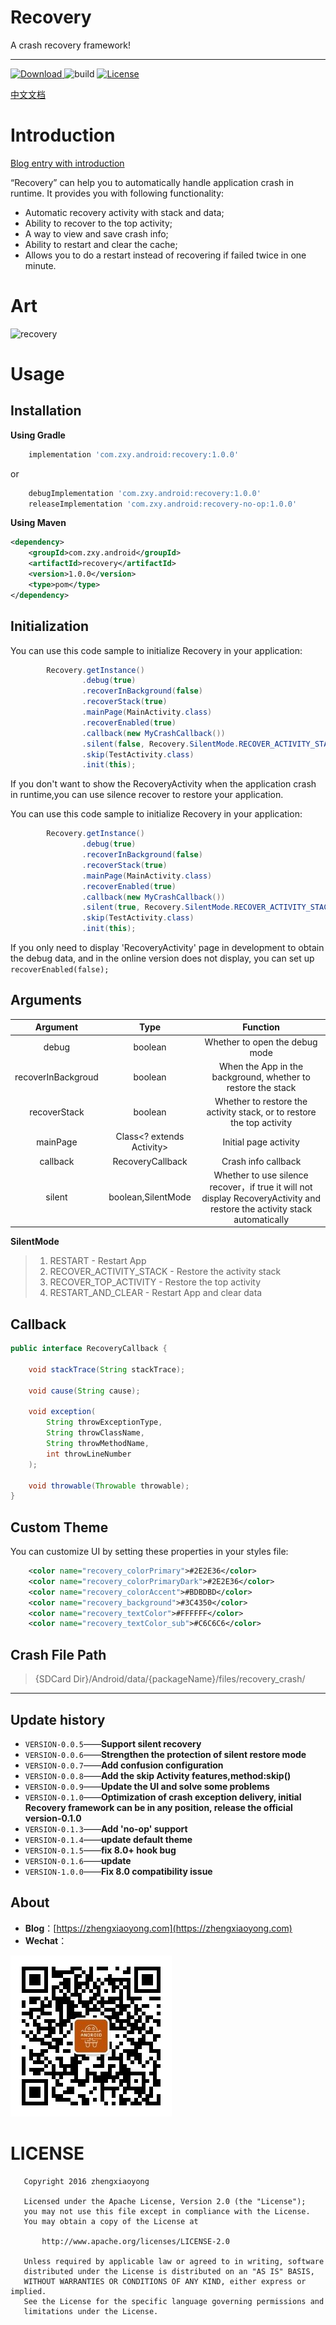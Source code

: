 # **Recovery**
A crash recovery framework!

----

[ ![Download](https://api.bintray.com/packages/sunzxyong/maven/Recovery/images/download.svg) ](https://bintray.com/sunzxyong/maven/Recovery/_latestVersion) ![build](https://img.shields.io/badge/build-passing-blue.svg) [![License](https://img.shields.io/hexpm/l/plug.svg)](https://github.com/Sunzxyong/Recovery/blob/master/LICENSE)

[中文文档](https://github.com/Sunzxyong/Recovery/blob/master/README-Chinese.md)

# **Introduction**

[Blog entry with introduction](http://zhengxiaoyong.me/2016/09/05/Android%E8%BF%90%E8%A1%8C%E6%97%B6Crash%E8%87%AA%E5%8A%A8%E6%81%A2%E5%A4%8D%E6%A1%86%E6%9E%B6-Recovery)

“Recovery” can help you to automatically handle application crash in runtime. It provides you with following functionality:

* Automatic recovery activity with stack and data;
* Ability to recover to the top activity;
* A way to view and save crash info;
* Ability to restart and clear the cache;
* Allows you to do a restart instead of recovering if failed twice in one minute.

# **Art**
![recovery](http://7xswxf.com2.z0.glb.qiniucdn.com//blog/recovery.jpg)

# **Usage**
## **Installation**
**Using Gradle**

```gradle
    implementation 'com.zxy.android:recovery:1.0.0'
```

or

```gradle
    debugImplementation 'com.zxy.android:recovery:1.0.0'
    releaseImplementation 'com.zxy.android:recovery-no-op:1.0.0'
```


**Using Maven**

```xml
<dependency>
  	<groupId>com.zxy.android</groupId>
  	<artifactId>recovery</artifactId>
  	<version>1.0.0</version>
  	<type>pom</type>
</dependency>
```

## **Initialization**
You can use this code sample to initialize Recovery in your application:

```java
        Recovery.getInstance()
                .debug(true)
                .recoverInBackground(false)
                .recoverStack(true)
                .mainPage(MainActivity.class)
                .recoverEnabled(true)
                .callback(new MyCrashCallback())
                .silent(false, Recovery.SilentMode.RECOVER_ACTIVITY_STACK)
                .skip(TestActivity.class)
                .init(this);
```

If you don't want to show the RecoveryActivity when the application crash in runtime,you can use silence recover to restore your application.

You can use this code sample to initialize Recovery in your application:

```java
        Recovery.getInstance()
                .debug(true)
                .recoverInBackground(false)
                .recoverStack(true)
                .mainPage(MainActivity.class)
                .recoverEnabled(true)
                .callback(new MyCrashCallback())
                .silent(true, Recovery.SilentMode.RECOVER_ACTIVITY_STACK)
                .skip(TestActivity.class)
                .init(this);
```

If you only need to display 'RecoveryActivity' page in development to obtain the debug data, and in the online version does not display, you can set up `recoverEnabled(false);`

## **Arguments**

| Argument | Type | Function |
| :-: | :-: | :-: |
| debug | boolean | Whether to open the debug mode |
| recoverInBackgroud | boolean | When the App in the background, whether to restore the stack  |
| recoverStack | boolean | Whether to restore the activity stack, or to restore the top activity |
| mainPage | Class<? extends Activity> | Initial page activity |
| callback | RecoveryCallback | Crash info callback |
| silent | boolean,SilentMode | Whether to use silence recover，if true it will not display RecoveryActivity and restore the activity stack automatically |

**SilentMode**
> 1. RESTART - Restart App
> 2. RECOVER_ACTIVITY_STACK - Restore the activity stack
> 3. RECOVER_TOP_ACTIVITY - Restore the top activity
> 4. RESTART_AND_CLEAR - Restart App and clear data

## **Callback**

```java
public interface RecoveryCallback {

    void stackTrace(String stackTrace);

    void cause(String cause);

    void exception(
    	String throwExceptionType,
    	String throwClassName,
    	String throwMethodName,
    	int throwLineNumber
    );
    
    void throwable(Throwable throwable);
}
```

## **Custom Theme**

You can customize UI by setting these properties in your styles file:

```xml
    <color name="recovery_colorPrimary">#2E2E36</color>
    <color name="recovery_colorPrimaryDark">#2E2E36</color>
    <color name="recovery_colorAccent">#BDBDBD</color>
    <color name="recovery_background">#3C4350</color>
    <color name="recovery_textColor">#FFFFFF</color>
    <color name="recovery_textColor_sub">#C6C6C6</color>
```

## **Crash File Path**
> {SDCard Dir}/Android/data/{packageName}/files/recovery_crash/

----
## **Update history**
* `VERSION-0.0.5`——**Support silent recovery**
* `VERSION-0.0.6`——**Strengthen the protection of silent restore mode**
* `VERSION-0.0.7`——**Add confusion configuration**
* `VERSION-0.0.8`——**Add the skip Activity features,method:skip()**
* `VERSION-0.0.9`——**Update the UI and solve some problems**
* `VERSION-0.1.0`——**Optimization of crash exception delivery, initial Recovery framework can be in any position, release the official version-0.1.0**
* `VERSION-0.1.3`——**Add 'no-op' support**
* `VERSION-0.1.4`——**update default theme**
* `VERSION-0.1.5`——**fix 8.0+ hook bug**
* `VERSION-0.1.6`——**update**
* `VERSION-1.0.0`——**Fix 8.0 compatibility issue**

## **About**
* **Blog**：[https://zhengxiaoyong.com](https://zhengxiaoyong.com)
* **Wechat**：

![](https://raw.githubusercontent.com/Sunzxyong/ImageRepository/master/qrcode.jpg)
# **LICENSE**

```
   Copyright 2016 zhengxiaoyong

   Licensed under the Apache License, Version 2.0 (the "License");
   you may not use this file except in compliance with the License.
   You may obtain a copy of the License at

       http://www.apache.org/licenses/LICENSE-2.0

   Unless required by applicable law or agreed to in writing, software
   distributed under the License is distributed on an "AS IS" BASIS,
   WITHOUT WARRANTIES OR CONDITIONS OF ANY KIND, either express or implied.
   See the License for the specific language governing permissions and
   limitations under the License.
```

